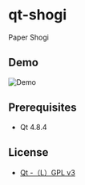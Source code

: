# qt-shogi

Paper Shogi

## Demo

![Demo](https://user-images.githubusercontent.com/42742556/50544573-28e2c780-0c3d-11e9-968d-f5a6d68654bc.gif)

## Prerequisites

- Qt 4.8.4

## License

- [Qt -（L）GPL v3](https://www.qt.io/licensing)
